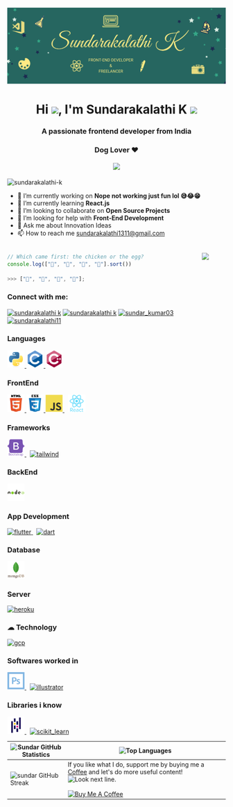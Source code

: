 
 ![Header](./header.png "Header")

<h1 align="center">Hi <img src="https://raw.githubusercontent.com/MartinHeinz/MartinHeinz/master/wave.gif" width="30px">, I'm Sundarakalathi K <img src="https://user-images.githubusercontent.com/61245841/143833321-c4a88d01-4448-47b9-a1b0-2b9f609e1270.png" width="65">
</h1>
<h3 align="center">A passionate frontend developer from India</h3>
<h3 align ="center"> Dog Lover ♥
	<br><br>
	<img src="https://user-images.githubusercontent.com/61245841/143832370-89df17a9-b4ba-4a74-afa5-96bd1f2c1724.gif" width="125">
</h3>
<p align="left"> <img src="https://komarev.com/ghpvc/?username=sundarakalathi-k&label=Profile%20views&color=0e75b6&style=flat" alt="sundarakalathi-k" /> </p>

- 🔭 I’m currently working on **Nope not working just fun lol 😅😂😁**<br>
- 🌱 I’m currently learning **React.js** <br>
- 👯 I’m looking to collaborate on **Open Source Projects** <br>
- 🤝 I’m looking for help with **Front-End Development** <br>
- 💬 Ask me about Innovation Ideas <br>
- 📫 How to reach me sundarakalathi1311@gmail.com <br><br>

<img  align ="right" src="https://github.githubassets.com/images/mona-loading-dark.gif" width="55">

```javascript
// Which came first: the chicken or the egg?
console.log(["🥚", "🐣", "🐥", "🐔"].sort())

>>> ["🐔", "🐣", "🐥", "🥚"];
```
<h3 align="left">Connect with me:</h3>
<p align="left">
	<a href="https://linkedin.com/in/sundarakalathi k" target="blank"><img align="center" src="https://raw.githubusercontent.com/rahuldkjain/github-profile-readme-generator/master/src/images/icons/Social/linked-in-alt.svg" alt="sundarakalathi k" height="30" width="40" /></a>
	<a href="https://www.facebook.com/sundara.kalathi" target="blank"><img align="center" src="https://raw.githubusercontent.com/rahuldkjain/github-profile-readme-generator/master/src/images/icons/Social/facebook.svg" alt="sundarakalathi k" height="30" width="40" /></a>
	<a href="https://dribbble.com/sundar_kumar03" target="blank"><img align="center" src="https://raw.githubusercontent.com/rahuldkjain/github-profile-readme-generator/master/src/images/icons/Social/dribbble.svg" alt="sundar_kumar03" height="30" width="40" /></a>
	<a href="https://www.hackerrank.com/sundarakalathi11" target="blank"><img align="center" src="https://raw.githubusercontent.com/rahuldkjain/github-profile-readme-generator/master/src/images/icons/Social/hackerrank.svg" alt="sundarakalathi11" height="30" width="40" /></a>
</p>
<h3 align="left">Languages </h3>
   <a href="https://www.python.org" target="_blank" rel="noreferrer"> <img src="https://raw.githubusercontent.com/devicons/devicon/master/icons/python/python-original.svg" alt="python" width="40" height="40"/> </a> 
   <a href="https://www.cprogramming.com/" target="_blank" rel="noreferrer"> <img src="https://raw.githubusercontent.com/devicons/devicon/master/icons/c/c-original.svg" alt="c" width="40" height="40"/> </a>   
<a href="https://www.w3schools.com/cpp/" target="_blank" rel="noreferrer"> <img src="https://raw.githubusercontent.com/devicons/devicon/master/icons/cplusplus/cplusplus-original.svg" alt="cplusplus" width="40" height="40"/> </a>

<h3 align="left">FrontEnd </h3> 
<a href="https://www.w3.org/html/" target="_blank" rel="noreferrer"> <img src="https://raw.githubusercontent.com/devicons/devicon/master/icons/html5/html5-original-wordmark.svg" alt="html5" width="40" height="40"/> </a> 
<a href="https://www.w3schools.com/css/" target="_blank" rel="noreferrer"> <img src="https://raw.githubusercontent.com/devicons/devicon/master/icons/css3/css3-original-wordmark.svg" alt="css3" width="40" height="40"/> </a>
<a href="https://developer.mozilla.org/en-US/docs/Web/JavaScript" target="_blank" rel="noreferrer"> <img src="https://raw.githubusercontent.com/devicons/devicon/master/icons/javascript/javascript-original.svg" alt="javascript" width="40" height="40"/> </a> &nbsp;
<a href="https://reactjs.org/" target="_blank" rel="noreferrer"> <img src="https://raw.githubusercontent.com/devicons/devicon/master/icons/react/react-original-wordmark.svg" alt="react" width="40" height="40"/> </a>

<h3 align="left">Frameworks </h3>
<p align="left">
<a href="https://getbootstrap.com" target="_blank" rel="noreferrer"> <img src="https://raw.githubusercontent.com/devicons/devicon/master/icons/bootstrap/bootstrap-plain-wordmark.svg" alt="bootstrap" width="40" height="40"/> </a>&nbsp;
<a href="https://tailwindcss.com/" target="_blank" rel="noreferrer"> <img src="https://www.vectorlogo.zone/logos/tailwindcss/tailwindcss-icon.svg" alt="tailwind" width="40" height="40"/> </a>
</p>

<h3 align="left">BackEnd </h3>
<p align="left">
<a href="https://nodejs.org" target="_blank" rel="noreferrer"> <img src="https://raw.githubusercontent.com/devicons/devicon/master/icons/nodejs/nodejs-original-wordmark.svg" alt="nodejs" width="40" height="40"/> </a>

</p>

<h3 align="left">App Development </h3>
<p align="left">

<a href="https://flutter.dev" target="_blank" rel="noreferrer"> <img src="https://www.vectorlogo.zone/logos/flutterio/flutterio-icon.svg" alt="flutter" width="40" height="40"/>
</a>&nbsp;
<a href="https://dart.dev" target="_blank" rel="noreferrer"> <img src="https://www.vectorlogo.zone/logos/dartlang/dartlang-icon.svg" alt="dart" width="40" height="40"/> </a>

</p>

<h3 align="centre">Database </h3> 
<p align="left">
<a href="https://www.mongodb.com/" target="_blank" rel="noreferrer"> <img src="https://raw.githubusercontent.com/devicons/devicon/master/icons/mongodb/mongodb-original-wordmark.svg" alt="mongodb" width="40" height="40"/> </a>
</p>

<h3 align="left">Server </h3> 
<p align="left">
<a href="https://heroku.com" target="_blank" rel="noreferrer"> <img src="https://www.vectorlogo.zone/logos/heroku/heroku-icon.svg" alt="heroku" width="40" height="40"/> </a>
</p>

<h3 align="left"> ☁ Technology </h3> 
<p align="left">
<a href="https://cloud.google.com" target="_blank" rel="noreferrer"> <img src="https://www.vectorlogo.zone/logos/google_cloud/google_cloud-icon.svg" alt="gcp" width="40" height="40"/> </a>
</p>

<h3 align="left">Softwares worked in </h3>
<p align="left">
<a href="https://www.photoshop.com/en" target="_blank" rel="noreferrer"> <img src="https://raw.githubusercontent.com/devicons/devicon/master/icons/photoshop/photoshop-line.svg" alt="photoshop" width="40" height="40"/> </a>&nbsp;
<a href="https://www.adobe.com/in/products/illustrator.html" target="_blank" rel="noreferrer"> <img src="https://www.vectorlogo.zone/logos/adobe_illustrator/adobe_illustrator-icon.svg" alt="illustrator" width="40" height="40"/> </a>

</p>

<h3 align="left">Libraries i know </h3>
<p align="left">
<a href="https://pandas.pydata.org/" target="_blank" rel="noreferrer"> <img src="https://raw.githubusercontent.com/devicons/devicon/2ae2a900d2f041da66e950e4d48052658d850630/icons/pandas/pandas-original.svg" alt="pandas" width="40" height="40"/> </a>&nbsp;
<a href="https://scikit-learn.org/" target="_blank" rel="noreferrer"> <img src="https://upload.wikimedia.org/wikipedia/commons/0/05/Scikit_learn_logo_small.svg" alt="scikit_learn" width="40" height="40"/> </a>

</p>



| ![Sundar GitHub Statistics](https://github-readme-stats.vercel.app/api?username=sundarakalathi-k&show_icons=true) | ![Top Languages](https://github-readme-stats.vercel.app/api/top-langs/?username=sundarakalathi-k) |
| --- | --- |
| ![sundar GitHub Streak](https://github-readme-streak-stats.herokuapp.com/?user=sundarakalathi-k) | If you like what I do, support me by buying me a [Coffee](https://www.buymeacoffee.com/sundarakalathik) and let's do more useful content! <img src="https://i.imgur.com/T31KN5a.png" alt="Look next line." height="24" /><br /><br /> <a href="https://www.buymeacoffee.com/sundarakalathik" target="_blank"><img src="https://cdn.buymeacoffee.com/buttons/v2/default-white.png" alt="Buy Me A Coffee" width="120" /></a> |
